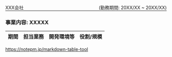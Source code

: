 
<div style="display: flex; justify-content: space-between; border-bottom: 1px solid;">
    <div>XXX会社</div>
  <div>(勤務期間: 20XX/XX ~ 20XX/XX)</div>
</div>

### 事業内容: XXXXX

<div class="career ">

| 期間 | 担当業務 | 開発環境等 | 役割/規模 |
| - | - | - | - |

https://notepm.jp/markdown-table-tool
